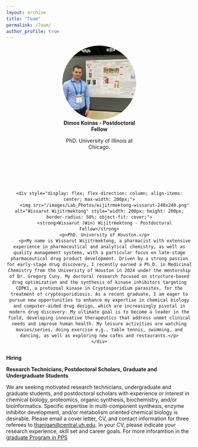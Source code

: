 ```yaml
---
layout: archive
title: "Team"
permalink: /Team/
author_profile: true
---
```


<div style="display: flex; justify-content: center; gap: 80px; flex-wrap: wrap; text-align: center;">
    <div style="display: flex; flex-direction: column; align-items: center; max-width: 200px;">
        <img src="/images/Lab_Photos/Koinas-240x240.png" alt="Dimos Koinas" style="width: 200px; height: 200px; border-radius: 50%; object-fit: cover;">
        <strong>Dimos Koinas - Postdoctoral Fellow</strong>
        <p>PhD. University of Illinois at Chicago.</p>
    </div>

    <div style="display: flex; flex-direction: column; align-items: center; max-width: 200px;">
        <img src="/images/Lab_Photos/wijitrmektong-wissarut-240x240.png" alt="Wissarut Wijitrmektong" style="width: 200px; height: 200px; border-radius: 50%; object-fit: cover;">
        <strong>Wissarut (Win) Wijitrmektong - Postdoctoral Fellow</strong>
        <p>PhD. University of Houston.</p>
        <p>My name is Wissarut Wijitrmektong, a pharmacist with extensive experience in pharmaceutical and analytical chemistry, as well as quality management systems, with a particular focus on late-stage pharmaceutical drug product development. Driven by a strong passion for early-stage drug discovery, I recently earned a Ph.D. in Medicinal Chemistry from the University of Houston in 2024 under the mentorship of Dr. Gregory Cuny. My doctoral research focused on structure-based drug optimization and the synthesis of kinase inhibitors targeting CDPK1, a protozoal kinase in Cryptosporidium parasites, for the treatment of cryptosporidiosis. As a recent graduate, I am eager to pursue new opportunities to enhance my expertise in chemical biology and computer-aided drug design, which are increasingly pivotal in modern drug discovery. My ultimate goal is to become a leader in the field, developing innovative therapeutics that address unmet clinical needs and improve human health. My leisure activities are watching movies/series, doing exercise e.g., table tennis, swimming, and dancing, as well as exploring new cafes and restaurants.</p>
    </div>
</div>


**Hiring**

**Research Technicians, Postdoctoral Scholars, Graduate and Undergraduate Students**

We are seeking motivated research technicians, undergraduate and graduate students, and postdoctoral scholars with experience or interest in chemical biology, proteomics, organic synthesis, biochemistry, and/or bioinformatics. Specific expertise in multi-component synthesis, enzyme inhibitor development, and/or metabolism oriented chemical biology is desirable. Please email a cover letter, CV, and contact information for three referees to [thanigan@central.uh.edu](mailto:thanigan@cougernet.uh.edu?subject=Postdoc%20Applicant). In your CV, please indicate your research experience, skill set and career goals. For more inforamtion in the [graduate Program in PPS](https://publications.uh.edu/preview_program.php?catoid=30&poid=10941)
